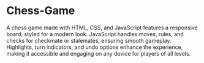 # Chess-Game
A chess game made with HTML, CSS, and JavaScript features a responsive board, styled for a modern look. JavaScript handles moves, rules, and checks for checkmate or stalemates, ensuring smooth gameplay. Highlights, turn indicators, and undo options enhance the experience, making it accessible and engaging on any device for players of all levels.
